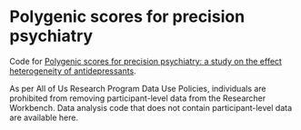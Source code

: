 # Polygenic scores for precision psychiatry

Code for [Polygenic scores for precision psychiatry: a study on the effect heterogeneity of antidepressants](https://www.medrxiv.org/content/10.1101/2024.11.02.24316657v1).

As per All of Us Research Program Data Use Policies, individuals are prohibited from removing participant-level data from the Researcher Workbench. Data analysis code that does not contain participant-level data are available here.
